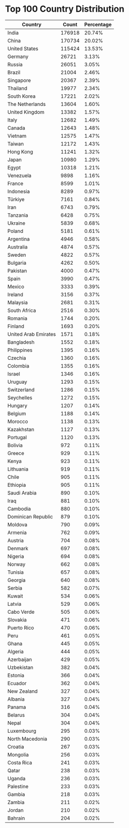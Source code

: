 # Top 100 Country Distribution
| Country | Count | Percentage |
|----|----|----|
| India | 176918 | 20.74% |
| China | 170734 | 20.02% |
| United States | 115424 | 13.53% |
| Germany | 26721 | 3.13% |
| Russia | 26051 | 3.05% |
| Brazil | 21004 | 2.46% |
| Singapore | 20367 | 2.39% |
| Thailand | 19977 | 2.34% |
| South Korea | 17221 | 2.02% |
| The Netherlands | 13604 | 1.60% |
| United Kingdom | 13382 | 1.57% |
| Italy | 12682 | 1.49% |
| Canada | 12643 | 1.48% |
| Vietnam | 12575 | 1.47% |
| Taiwan | 12172 | 1.43% |
| Hong Kong | 11241 | 1.32% |
| Japan | 10980 | 1.29% |
| Egypt | 10318 | 1.21% |
| Venezuela | 9898 | 1.16% |
| France | 8599 | 1.01% |
| Indonesia | 8289 | 0.97% |
| Türkiye | 7161 | 0.84% |
| Iran | 6743 | 0.79% |
| Tanzania | 6428 | 0.75% |
| Ukraine | 5839 | 0.68% |
| Poland | 5181 | 0.61% |
| Argentina | 4946 | 0.58% |
| Australia | 4874 | 0.57% |
| Sweden | 4822 | 0.57% |
| Bulgaria | 4262 | 0.50% |
| Pakistan | 4000 | 0.47% |
| Spain | 3990 | 0.47% |
| Mexico | 3333 | 0.39% |
| Ireland | 3156 | 0.37% |
| Malaysia | 2681 | 0.31% |
| South Africa | 2516 | 0.30% |
| Romania | 1744 | 0.20% |
| Finland | 1693 | 0.20% |
| United Arab Emirates | 1571 | 0.18% |
| Bangladesh | 1552 | 0.18% |
| Philippines | 1395 | 0.16% |
| Czechia | 1360 | 0.16% |
| Colombia | 1355 | 0.16% |
| Israel | 1346 | 0.16% |
| Uruguay | 1293 | 0.15% |
| Switzerland | 1286 | 0.15% |
| Seychelles | 1272 | 0.15% |
| Hungary | 1207 | 0.14% |
| Belgium | 1188 | 0.14% |
| Morocco | 1138 | 0.13% |
| Kazakhstan | 1127 | 0.13% |
| Portugal | 1120 | 0.13% |
| Bolivia | 972 | 0.11% |
| Greece | 929 | 0.11% |
| Kenya | 923 | 0.11% |
| Lithuania | 919 | 0.11% |
| Chile | 905 | 0.11% |
| Ethiopia | 905 | 0.11% |
| Saudi Arabia | 890 | 0.10% |
| Iraq | 881 | 0.10% |
| Cambodia | 880 | 0.10% |
| Dominican Republic | 879 | 0.10% |
| Moldova | 790 | 0.09% |
| Armenia | 762 | 0.09% |
| Austria | 704 | 0.08% |
| Denmark | 697 | 0.08% |
| Nigeria | 694 | 0.08% |
| Norway | 662 | 0.08% |
| Tunisia | 657 | 0.08% |
| Georgia | 640 | 0.08% |
| Serbia | 582 | 0.07% |
| Kuwait | 534 | 0.06% |
| Latvia | 529 | 0.06% |
| Cabo Verde | 505 | 0.06% |
| Slovakia | 471 | 0.06% |
| Puerto Rico | 470 | 0.06% |
| Peru | 461 | 0.05% |
| Ghana | 445 | 0.05% |
| Algeria | 444 | 0.05% |
| Azerbaijan | 429 | 0.05% |
| Uzbekistan | 382 | 0.04% |
| Estonia | 366 | 0.04% |
| Ecuador | 362 | 0.04% |
| New Zealand | 327 | 0.04% |
| Albania | 327 | 0.04% |
| Panama | 316 | 0.04% |
| Belarus | 304 | 0.04% |
| Nepal | 304 | 0.04% |
| Luxembourg | 295 | 0.03% |
| North Macedonia | 290 | 0.03% |
| Croatia | 267 | 0.03% |
| Mongolia | 256 | 0.03% |
| Costa Rica | 241 | 0.03% |
| Qatar | 238 | 0.03% |
| Uganda | 236 | 0.03% |
| Palestine | 233 | 0.03% |
| Gambia | 218 | 0.03% |
| Zambia | 211 | 0.02% |
| Jordan | 210 | 0.02% |
| Bahrain | 204 | 0.02% |
